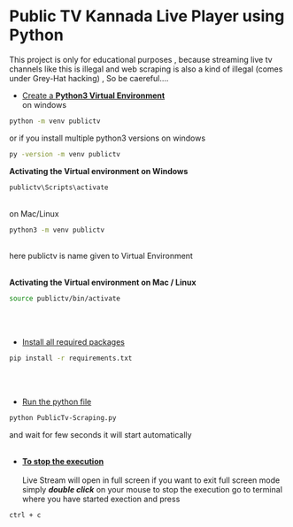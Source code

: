 # Public TV Kannada Live Player using Python
This project is only for educational purposes , because streaming live tv channels 
like this is illegal and web scraping is also a kind of illegal (comes under Grey-Hat hacking) , So be caereful....

- <ins>Create a **Python3 Virtual Environment</ins>**<br />
on windows
```bash
python -m venv publictv
```

or if you install multiple python3 versions on windows

```bash
py -version -m venv publictv
```

**Activating the Virtual environment on Windows**
```bash
publictv\Scripts\activate
```

<br />
on Mac/Linux

```bash
python3 -m venv publictv
```

<br />
here publictv is name given to Virtual Environment
<br />
<br />


**Activating the Virtual environment on Mac / Linux**
```bash
source publictv/bin/activate
```
<br />
<br />

- <ins>Install all required packages</ins>

```bash
pip install -r requirements.txt
```
<br />
<br />

- <ins>Run the python file</ins>
```bash
python PublicTv-Scraping.py
```
and wait for few seconds it will start automatically
<br /><br />

- **<ins>To stop the execution</ins>**<br /><br />
Live Stream will open in full screen if you want to exit full screen mode simply ***double click*** on your mouse to stop the execution go to terminal where you have started exection and press
```
ctrl + c
```
